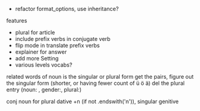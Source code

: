 * refactor format_options, use inheritance?

features
* plural for article
* include prefix verbs in conjugate verb
* flip mode in translate prefix verbs
* explainer for answer
* add more Setting
* various levels vocabs?

related words of noun is the singular or plural form
get the pairs, figure out the singular form (shorter, or having fewer count of ü ö ä)
del the plural entry
(noun: , gender:, plural:)

conj noun for plural dative +n (if not .endswith('n')), singular genitive
